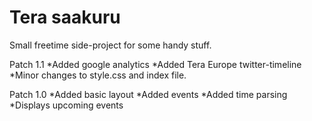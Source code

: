 # Tera saakuru
Small freetime side-project for some handy stuff.

Patch 1.1
*Added google analytics 
*Added Tera Europe twitter-timeline 
*Minor changes to style.css and index file.

Patch 1.0
*Added basic layout
*Added events
*Added time parsing
*Displays upcoming events
